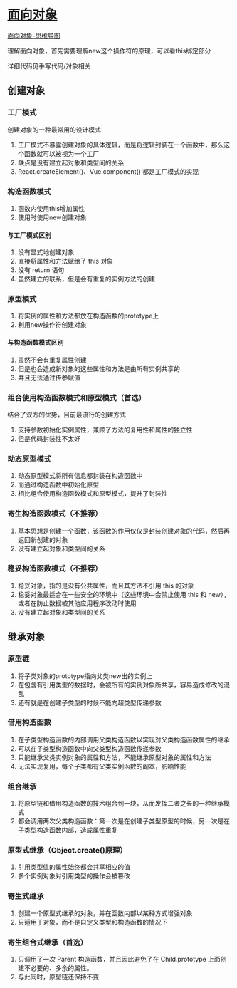 # [面向对象](https://tsejx.github.io/javascript-guidebook/object-oriented-programming)

[面向对象-思维导图](./mind/02-面向对象.html)

理解面向对象，首先需要理解new这个操作符的原理，可以看this绑定部分

详细代码见手写代码/对象相关

## 创建对象

### 工厂模式

创建对象的一种最常用的设计模式

1. 工厂模式不暴露创建对象的具体逻辑，而是将逻辑封装在一个函数中，那么这个函数就可以被视为一个工厂
2. 缺点是没有建立起对象和类型间的关系
3. React.createElement()、Vue.component() 都是工厂模式的实现

### 构造函数模式

1. 函数内使用this增加属性
2. 使用时使用new创建对象

#### 与工厂模式区别

1. 没有显式地创建对象
2. 直接将属性和方法赋给了 this 对象
3. 没有 return 语句
4. 虽然建立的联系，但是会有重复的实例方法的创建

### 原型模式

1. 将实例的属性和方法都放在构造函数的prototype上
2. 利用new操作符创建对象

#### 与构造函数模式区别

1. 虽然不会有重复属性创建
2. 但是也会造成新对象的这些属性和方法是由所有实例共享的
3. 并且无法通过传参赋值

### 组合使用构造函数模式和原型模式（首选）

结合了双方的优势，目前最流行的创建方式
1. 支持参数初始化实例属性，兼顾了方法的复用性和属性的独立性
2. 但是代码封装性不太好

### 动态原型模式

1. 动态原型模式将所有信息都封装在构造函数中
2. 而通过构造函数中初始化原型
3. 相比组合使用构造函数模式和原型模式，提升了封装性

### 寄生构造函数模式（不推荐）

1. 基本思想是创建一个函数，该函数的作用仅仅是封装创建对象的代码，然后再返回新创建的对象
2. 没有建立起对象和类型间的关系

### 稳妥构造函数模式（不推荐）

1. 稳妥对象，指的是没有公共属性，而且其方法不引用 this 的对象
2. 稳妥对象最适合在一些安全的环境中（这些环境中会禁止使用 this 和 new），或者在防止数据被其他应用程序改动时使用
3. 没有建立起对象和类型间的关系

## 继承对象

### 原型链

1. 将子类对象的prototype指向父类new出的实例上
2. 在包含有引用类型的数据时，会被所有的实例对象所共享，容易造成修改的混乱
3. 还有就是在创建子类型的时候不能向超类型传递参数

### 借用构造函数

1. 在子类型构造函数的内部调用父类构造函数以实现对父类构造函数属性的继承
2. 可以在子类型构造函数中向父类型构造函数传递参数
3. 只能继承父类实例对象的属性和方法，不能继承原型对象的属性和方法
4. 无法实现复用，每个子类都有父类实例函数的副本，影响性能

### 组合继承

1. 将原型链和借用构造函数的技术组合到一块，从而发挥二者之长的一种继承模式
2. 都会调用两次父类构造函数：第一次是在创建子类型原型的时候，另一次是在子类型构造函数内部，造成属性重复

### 原型式继承（Object.create()原理）

1. 引用类型值的属性始终都会共享相应的值
2. 多个实例对象对引用类型的操作会被篡改

### 寄生式继承

1. 创建一个原型式继承的对象，并在函数内部以某种方式增强对象
2. 只适用于对象，而不是自定义类型和构造函数的情况下

### 寄生组合式继承（首选）

1. 只调用了一次 Parent 构造函数，并且因此避免了在 Child.prototype 上面创建不必要的、多余的属性。
2. 与此同时，原型链还保持不变
